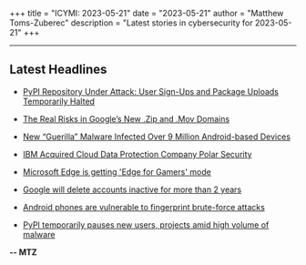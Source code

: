 +++
title = "ICYMI: 2023-05-21"
date = "2023-05-21"
author = "Matthew Toms-Zuberec"
description = "Latest stories in cybersecurity for 2023-05-21"
+++

---------------------------------------------------------------------------
## Latest Headlines
- [PyPI Repository Under Attack: User Sign-Ups and Package Uploads Temporarily Halted](https://thehackernews.com/2023/05/pypi-repository-under-attack-user-sign.html)

- [The Real Risks in Google’s New .Zip and .Mov Domains](https://www.wired.com/story/google-zip-mov-domains-phishing-risks/)

- [New “Guerilla” Malware Infected Over 9 Million Android-based Devices](https://cybersecuritynews.com/guerilla-malware/)

- [IBM Acquired Cloud Data Protection Company Polar Security](https://cybersecuritynews.com/ibm-acquired-polar-security/)

- [Microsoft Edge is getting 'Edge for Gamers' mode](https://www.bleepingcomputer.com/news/microsoft/microsoft-edge-is-getting-edge-for-gamers-mode/)

- [Google will delete accounts inactive for more than 2 years](https://www.bleepingcomputer.com/news/security/google-will-delete-accounts-inactive-for-more-than-2-years/)

- [Android phones are vulnerable to fingerprint brute-force attacks](https://www.bleepingcomputer.com/news/security/android-phones-are-vulnerable-to-fingerprint-brute-force-attacks/)

- [PyPI temporarily pauses new users, projects amid high volume of malware](https://www.bleepingcomputer.com/news/security/pypi-temporarily-pauses-new-users-projects-amid-high-volume-of-malware/)

**-- MTZ**